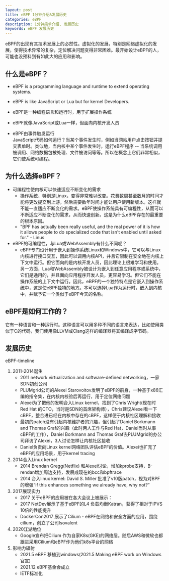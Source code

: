 ```yaml
---
layout: post
title: eBPF 1分钟介绍&发展历史
categories: eBPF
description: 1分钟简单介绍, 发展历史
keywords: eBPF 发展历史
---
```



eBPF的出现有其技术发展上的必然性。虚拟化的发展，特别是网络虚拟化的发展，使得技术异常的复杂，定位解决问题变得非常困难。最开始设计eBPF的人，可能也没预料到有如此大的应用和影响。


## 什么是eBPF？

- eBPF is a programming language and runtime to extend operating systems.
- eBPF is like JavaScript or Lua but for kernel Developers.    
  
- eBPF是一种编程语言和运行时，用于扩展操作系统  
- eBPF就像JavaScript或Lua一样，但面向内核开发人员  
- eBPF由事件触发运行  
  JavaScript代码如何运行？当某个事件发生时，例如当网站用户点击按钮并提交表单时。类似地，当内核中某个事件发生时，运行eBPF程序 -- 当系统调用被调用、网络数据包被处理、文件被访问等等。所以在概念上它们非常相似，它们使系统可编程。
    
## 为什么选择eBPF？  
  
- 可编程性使内核可以快速适应不断变化的需求  
    - 操作系统，特别是Linux，变得非常难以改变。花费数周甚至数月的时间才能将更改提交到上游，然后需要数年时间才能让用户使用新版本。这样就不能一直适应不断变化的需求。eBPF使操作系统具有可编程性，从而可以不断适应不断变化的需求，从而快速创新。这是为什么eBPF存在的最重要的根本原因。  
    - "BPF has actually been really useful, and the real power of it is how it allows people to do specialized code that isn't enabled until asked for." - Linus
- eBPF的可编程性，与Lua或WebAssembly有什么不同呢？  
    - eBPF专门设计用于嵌入到操作系统Linux和Windows中，它可以与Linux内核进行接口交互，因此可以调用内核API，并且它限制在安全地在内核上下文中运行。但它面向的是内核开发人员，因此理论上很难学习和使用。另一方面，Lua和WebAssembly被设计为嵌入到任意应用程序或系统中，它们是通用的，并且面向应用程序开发人员，更容易学习。但它们不能在操作系统的上下文中运行。因此，eBPF的一个独特特点是它嵌入到操作系统中，这是使eBPF独特的地方。本可以选择Lua作为运行时，嵌入到内核中，并赋予它一个类似于eBPF今天的名称。

## eBPF是如何工作的？  
   
它有一种语言和一种运行时。这种语言可以用多种不同的语言来表达，比如使用类似于C的代码，我们使用像LLVM或Clang这样的编译器将其编译成字节码。    
  
## 发展历史  
  
eBPF-timeline  
  
1. 2011-2014诞生  
    - 2011 network virtualization and software-defined networking，一家SDN初创公司  
    - PLUMgrid公司的Alexei Starovoitov发明了eBPF的前身，一种基于x86汇编的指令集，在内核内校验后再运行，用于定位网络问题
    - Alexei为了把他的发明合入Linux kernel，找到了Chris Wright(现在时Red Hat 的CTO，当时是SDN的首席架构师），Chris建议Alexei看一下cBPF，整合进已经在内核中存在的cBPF，这样便于内核社区理解和接收
    - 最初的patch没有引起内核维护者的兴趣，但引起了Daniel Borkmann and Thomas Graf的兴趣（此时两人工作与Red Hat，Daniel当时从事cBPF的工作），Daniel Borkmann and Thomas Graf去PLUMgrid的办公司拜访了Alexei，3人讨论怎样让内核社区接收
    - Daniel负责向Linux kernel网络团队评估eBPF的价值。Alexei也扩充了eBPF的应用场景，用于kernel tracing
2. 2014合入Linux kernel  
    - 2014 Brendan Gregg(Netflix) 和Alexei讨论，增加kprobe支持，B-rendan增加周边支持，发展成现在的bcc和bpftrace
    - 2014 合入linux kernel: David S. Miller 批准了v10版patch，视为对BPF的增强“if this enhances something we already have, why not?”
3. 2017展现实力  
    - 2017 关于eBPF的应用被在各大会议上被展示：
    - 2017 NetDev展示了基于eBPF的L4 负载均衡Katran，获得了相对于IPVS 10倍的性能提升
    - DockerCon2017 展示了Cilium - eBPF在网络和安全方面的应用，围绕cilium，创立了公司Isovalent
4. 2020江湖地位  
    - Google宣布把Cilium 作为自家K8s(GKE)的网络层。随后AWS和微软也都跟进采用Cilium和eBPF作为他们k8s平台的网络
5. 影响力辐射  
    - 2021.5 eBPF 移植到windows(2021.5 Making eBPF work on Windows官宣)
    - 2021.12 eBPF基金会成立
    - IETF标准化
  
